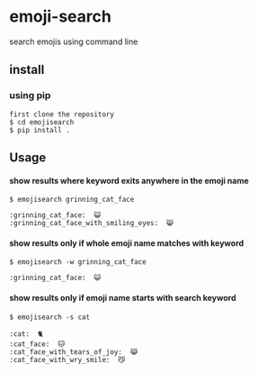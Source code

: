 # emoji-search
search emojis using command line

## install
### using pip
```
first clone the repository
$ cd emojisearch
$ pip install .
```

## Usage
#### show results where keyword exits anywhere in the emoji name
```
$ emojisearch grinning_cat_face

:grinning_cat_face:  😺
:grinning_cat_face_with_smiling_eyes:  😸
```
#### show results only if whole emoji name matches with keyword
```
$ emojisearch -w grinning_cat_face

:grinning_cat_face:  😺
```

#### show results only if emoji name starts with search keyword
```
$ emojisearch -s cat

:cat:  🐈
:cat_face:  🐱
:cat_face_with_tears_of_joy:  😹
:cat_face_with_wry_smile:  😼
```
